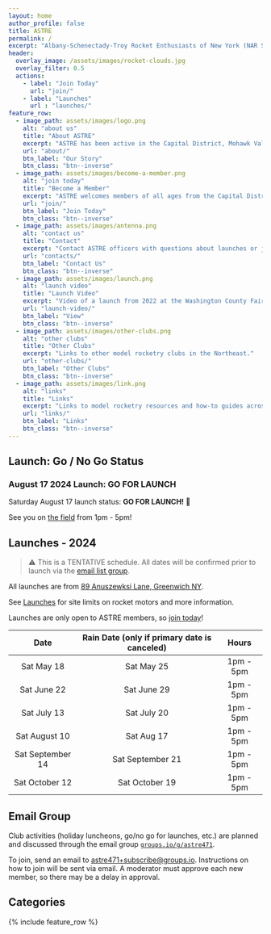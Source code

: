 ```yaml
---
layout: home
author_profile: false
title: ASTRE
permalink: /
excerpt: "Albany-Schenectady-Troy Rocket Enthusiasts of New York (NAR Section 471).  Model rocketry club with members from NYS Capital District... and beyond!"
header:
  overlay_image: /assets/images/rocket-clouds.jpg
  overlay_filter: 0.5
  actions:
    - label: "Join Today"
      url: "join/"
    - label: "Launches"
      url : "launches/"
feature_row:
  - image_path: assets/images/logo.png
    alt: "about us"
    title: "About ASTRE"
    excerpt: "ASTRE has been active in the Capital District, Mohawk Valley, and surrounding areas since 1986."
    url: "about/"
    btn_label: "Our Story"
    btn_class: "btn--inverse"
  - image_path: assets/images/become-a-member.png
    alt: "join today"
    title: "Become a Member"
    excerpt: "ASTRE welcomes members of all ages from the Capital District and beyond."
    url: "join/"
    btn_label: "Join Today"
    btn_class: "btn--inverse"
  - image_path: assets/images/antenna.png
    alt: "contact us"
    title: "Contact"
    excerpt: "Contact ASTRE officers with questions about launches or joining."
    url: "contacts/"
    btn_label: "Contact Us"
    btn_class: "btn--inverse"
  - image_path: assets/images/launch.png
    alt: "launch video"
    title: "Launch Video"
    excerpt: "Video of a launch from 2022 at the Washington County Fairgrounds."
    url: "launch-video/"
    btn_label: "View"
    btn_class: "btn--inverse"
  - image_path: assets/images/other-clubs.png
    alt: "other clubs"
    title: "Other Clubs"
    excerpt: "Links to other model rocketry clubs in the Northeast."
    url: "other-clubs/"
    btn_label: "Other Clubs"
    btn_class: "btn--inverse"
  - image_path: assets/images/link.png
    alt: "links"
    title: "Links"
    excerpt: "Links to model rocketry resources and how-to guides across the web."
    url: "links/"
    btn_label: "Links"
    btn_class: "btn--inverse"
---
```


## Launch: Go / No Go Status

### August 17 2024 Launch: GO FOR LAUNCH

Saturday August 17 launch status: **GO FOR LAUNCH!** 🚀

<!--
Delayed due to weather. We will try again next week with our rain date of August 17.
-->
<!--
Please check again next week for our rain date status!
-->
See you on [the field](https://goo.gl/maps/yjeWsc4JSsDdpZwLA) from 1pm - 5pm!

<!--
Please check this page or the email group for status the day before the launch.
-->

## Launches - 2024

> :warning: This is a TENTATIVE schedule.  All dates will be confirmed prior to launch via the [email list group](#email-group).

All launches are from [89 Anuszewksi Lane, Greenwich NY](https://goo.gl/maps/yjeWsc4JSsDdpZwLA).

See [Launches](launches/) for site limits on rocket motors and more information.  

Launches are only open to ASTRE members, so [join today](join/)!

| **Date**         | **Rain Date (only if primary date is canceled)** | **Hours**     |
|:----------------:|:------------------------------------------------:|:-------------:|
| Sat May 18       | Sat May 25                                       | 1pm - 5pm     |
| Sat June 22      | Sat June 29                                      | 1pm - 5pm     |
| Sat July 13      | Sat July 20                                      | 1pm - 5pm     |
| Sat August 10    | Sat Aug 17                                       | 1pm - 5pm     |
| Sat September 14 | Sat September 21                                 | 1pm - 5pm     |
| Sat October 12   | Sat October 19                                   | 1pm - 5pm     |

## Email Group

Club activities (holiday luncheons, go/no go for launches, etc.) are planned and discussed through the email group
[`groups.io/g/astre471`](https://groups.io/g/astre471).

To join, send an email to [astre471+subscribe@groups.io](mailto:astre471+subscribe@groups.io).  Instructions on how to 
join will be sent via email.  A moderator must approve each new member, so there may be a delay in approval.

## Categories

{% include feature_row %}

